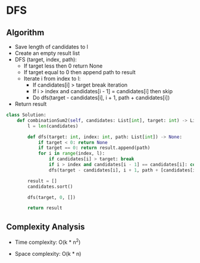 # DFS

## Algorithm

* Save length of candidates to l
* Create an empty result list
* DFS (target, index, path):
    * If target less then 0 return None
    * If target equal to 0 then append path to result
    * Iterate i from index to l:
        * If candidates[i] > target break iteration
        * If i > index and candidates[i - 1] = candidates[i] then skip
        * Do dfs(target - candidates[i], i + 1, path + candidates[i])
* Return result

```python
class Solution:
    def combinationSum2(self, candidates: List[int], target: int) -> List[List[int]]:
        l = len(candidates)

        def dfs(target: int, index: int, path: List[int]) -> None:
            if target < 0: return None
            if target == 0: return result.append(path)
            for i in range(index, l):
                if candidates[i] > target: break
                if i > index and candidates[i - 1] == candidates[i]: continue
                dfs(target - candidates[i], i + 1, path + [candidates[i]])

        result = []
        candidates.sort()

        dfs(target, 0, [])

        return result
```

## Complexity Analysis

* Time complexity: O(k * n<sup>2</sup>)

* Space complexity: O(k * n)